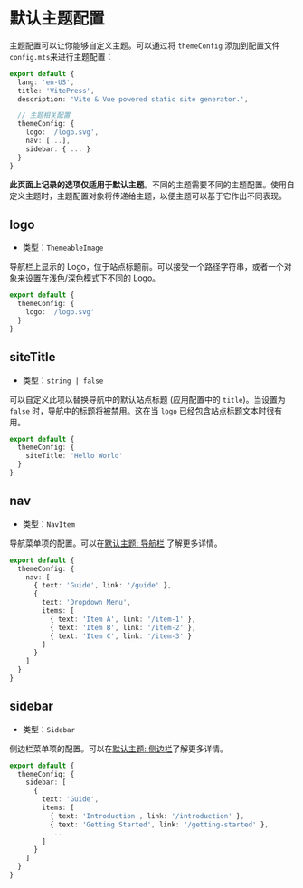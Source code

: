 # 默认主题配置

主题配置可以让你能够自定义主题。可以通过将 `themeConfig` 添加到配置文件`config.mts`来进行主题配置：

```ts
export default {
  lang: 'en-US',
  title: 'VitePress',
  description: 'Vite & Vue powered static site generator.',

  // 主题相关配置
  themeConfig: {
    logo: '/logo.svg',
    nav: [...],
    sidebar: { ... }
  }
}
```

**此页面上记录的选项仅适用于默认主题**。不同的主题需要不同的主题配置。使用自定义主题时，主题配置对象将传递给主题，以便主题可以基于它作出不同表现。

## logo

- 类型：`ThemeableImage`

导航栏上显示的 Logo，位于站点标题前。可以接受一个路径字符串，或者一个对象来设置在浅色/深色模式下不同的 Logo。

```ts
export default {
  themeConfig: {
    logo: '/logo.svg'
  }
}
```



## siteTitle

- 类型：`string | false`

可以自定义此项以替换导航中的默认站点标题 (应用配置中的 `title`)。当设置为 `false` 时，导航中的标题将被禁用。这在当 `logo` 已经包含站点标题文本时很有用。

```ts
export default {
  themeConfig: {
    siteTitle: 'Hello World'
  }
}
```

## nav

- 类型：`NavItem`

导航菜单项的配置。可以在[默认主题: 导航栏](/selfMedia/vitepress/222) 了解更多详情。

```ts
export default {
  themeConfig: {
    nav: [
      { text: 'Guide', link: '/guide' },
      {
        text: 'Dropdown Menu',
        items: [
          { text: 'Item A', link: '/item-1' },
          { text: 'Item B', link: '/item-2' },
          { text: 'Item C', link: '/item-3' }
        ]
      }
    ]
  }
}
```

## sidebar

- 类型：`Sidebar`

侧边栏菜单项的配置。可以在[默认主题: 侧边栏](/selfMedia/vitepress/223)了解更多详情。

```ts
export default {
  themeConfig: {
    sidebar: [
      {
        text: 'Guide',
        items: [
          { text: 'Introduction', link: '/introduction' },
          { text: 'Getting Started', link: '/getting-started' },
          ...
        ]
      }
    ]
  }
}
```



## 